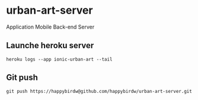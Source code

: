 # urban-art-server
Application Mobile Back-end Server

## Launche heroku server
```
heroku logs --app ionic-urban-art --tail
```

## Git push
```
git push https://happybirdw@github.com/happybirdw/urban-art-server.git
```
